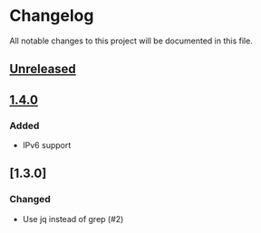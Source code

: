 # Changelog

All notable changes to this project will be documented in this file.

## [Unreleased]

## [1.4.0]

### Added

- IPv6 support

## [1.3.0]

### Changed

- Use jq instead of grep (#2)

[unreleased]: https://github.com/joshuaavalon/docker-cloudflare/compare/1.4.0...develop
[1.4.0]: https://github.com/joshuaavalon/docker-cloudflare/compare/1.3.0...1.4.0
